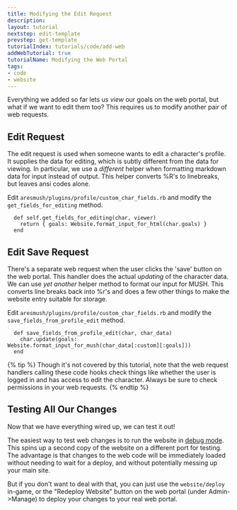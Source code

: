 ```yaml
---
title: Modifying the Edit Request
description: 
layout: tutorial
nextstep: edit-template
prevstep: get-template
tutorialIndex: tutorials/code/add-web
addWebTutorial: true
tutorialName: Modifying the Web Portal
tags:
- code
- website
---
```


Everything we added so far lets us *view* our goals on the web portal, but what if we want to edit them too?  This requires us to modify another pair of web requests.

## Edit Request

The edit request is used when someone wants to edit a character's profile.  It supplies the data for editing, which is subtly different from the data for viewing.  In particular, we use a *different* helper when formatting markdown data for input instead of output.  This helper converts %R's to linebreaks, but leaves ansi codes alone.

Edit `aresmush/plugins/profile/custom_char_fields.rb` and modify the `get_fields_for_editing` method.

      def self.get_fields_for_editing(char, viewer)
        return { goals: Website.format_input_for_html(char.goals) }
      end

## Edit Save Request

There's a separate web request when the user clicks the 'save' button on the web portal.  This handler does the actual *updating* of the character data.  We can use *yet another* helper method to format our input for MUSH.  This converts line breaks back into %r's and does a few other things to make the website entry suitable for storage.

Edit `aresmush/plugins/profile/custom_char_fields.rb` and modify the `save_fields_from_profile_edit` method.

      def save_fields_from_profile_edit(char, char_data)
        char.update(goals: Website.format_input_for_mush(char_data[:custom][:goals]))
      end

{% tip %} 
Though it's not covered by this tutorial, note that the web request handlers calling these code hooks check things like whether the user is logged in and has access to edit the character.  Always be sure to check permissions in your web requests.
{% endtip %}


## Testing All Our Changes

Now that we have everything wired up, we can test it out!

The easiest way to test web changes is to run the website in [debug mode](/tutorials/code/debug-mode.html).  This spins up a second copy of the website on a different port for testing.  The advantage is that changes to the web code will be immediately loaded without needing to wait for a deploy, and without potentially messing up your main site.  

But if you don't want to deal with that, you can just use the `website/deploy` in-game, or the "Redeploy Website" button on the web portal (under Admin->Manage) to deploy your changes to your real web portal.
